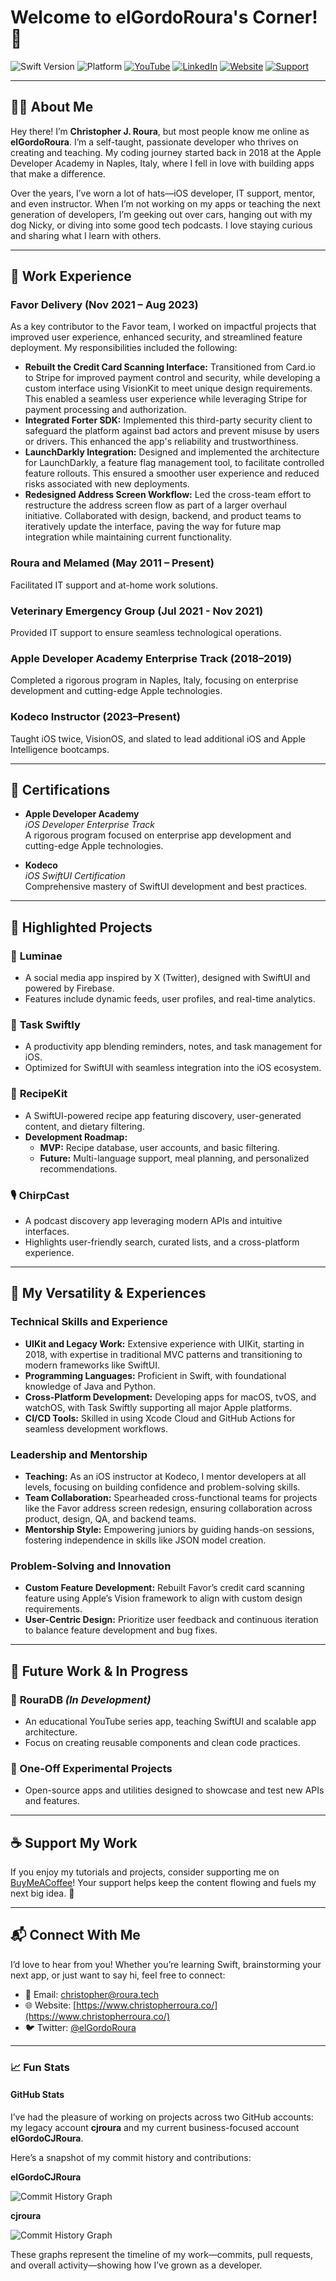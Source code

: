 # Welcome to elGordoRoura's Corner! 👋

![Swift Version](https://img.shields.io/badge/Swift-6-orange)
![Platform](https://img.shields.io/badge/Platform-iOS-lightgrey)
[![YouTube](https://img.shields.io/badge/YouTube-elGordoRoura-red?logo=youtube&logoColor=white)](https://www.youtube.com/@elGordoRoura)
[![LinkedIn](https://img.shields.io/badge/LinkedIn-cjroura-blue?logo=linkedin&logoColor=white)](https://www.linkedin.com/in/cjroura/)
[![Website](https://img.shields.io/badge/Website-Christopher%20Roura-brightgreen?logo=google-chrome&logoColor=white)](https://www.christopherroura.co/)
[![Support](https://img.shields.io/badge/Support-Buy%20Me%20a%20Coffee-yellow?logo=buy-me-a-coffee&logoColor=white)](https://www.buymeacoffee.com/elGordoRoura/)

---

## 👨‍💻 About Me

Hey there! I’m **Christopher J. Roura**, but most people know me online as **elGordoRoura**. I’m a self-taught, passionate developer who thrives on creating and teaching. My coding journey started back in 2018 at the Apple Developer Academy in Naples, Italy, where I fell in love with building apps that make a difference.

Over the years, I’ve worn a lot of hats—iOS developer, IT support, mentor, and even instructor. When I’m not working on my apps or teaching the next generation of developers, I’m geeking out over cars, hanging out with my dog Nicky, or diving into some good tech podcasts. I love staying curious and sharing what I learn with others.

---

## 📜 Work Experience

### **Favor Delivery (Nov 2021 – Aug 2023)**  
As a key contributor to the Favor team, I worked on impactful projects that improved user experience, enhanced security, and streamlined feature deployment. My responsibilities included the following:

- **Rebuilt the Credit Card Scanning Interface:** Transitioned from Card.io to Stripe for improved payment control and security, while developing a custom interface using VisionKit to meet unique design requirements. This enabled a seamless user experience while leveraging Stripe for payment processing and authorization.
- **Integrated Forter SDK:** Implemented this third-party security client to safeguard the platform against bad actors and prevent misuse by users or drivers. This enhanced the app's reliability and trustworthiness.
- **LaunchDarkly Integration:** Designed and implemented the architecture for LaunchDarkly, a feature flag management tool, to facilitate controlled feature rollouts. This ensured a smoother user experience and reduced risks associated with new deployments.
- **Redesigned Address Screen Workflow:** Led the cross-team effort to restructure the address screen flow as part of a larger overhaul initiative. Collaborated with design, backend, and product teams to iteratively update the interface, paving the way for future map integration while maintaining current functionality.

### **Roura and Melamed (May 2011 – Present)**  
Facilitated IT support and at-home work solutions.

### **Veterinary Emergency Group (Jul 2021 - Nov 2021)**  
Provided IT support to ensure seamless technological operations.

### **Apple Developer Academy Enterprise Track (2018–2019)**  
Completed a rigorous program in Naples, Italy, focusing on enterprise development and cutting-edge Apple technologies.

### **Kodeco Instructor (2023–Present)**  
Taught iOS twice, VisionOS, and slated to lead additional iOS and Apple Intelligence bootcamps.

---

## 📜 Certifications

- **Apple Developer Academy**  
  *iOS Developer Enterprise Track*  
  A rigorous program focused on enterprise app development and cutting-edge Apple technologies.

- **Kodeco**  
  *iOS SwiftUI Certification*  
  Comprehensive mastery of SwiftUI development and best practices.

---

## 🚀 Highlighted Projects

### 🌟 **Luminae**
- A social media app inspired by X (Twitter), designed with SwiftUI and powered by Firebase.
- Features include dynamic feeds, user profiles, and real-time analytics.

### 📝 **Task Swiftly**
- A productivity app blending reminders, notes, and task management for iOS.
- Optimized for SwiftUI with seamless integration into the iOS ecosystem.

### 🍴 **RecipeKit**
- A SwiftUI-powered recipe app featuring discovery, user-generated content, and dietary filtering.
- **Development Roadmap:**
  - **MVP:** Recipe database, user accounts, and basic filtering.
  - **Future:** Multi-language support, meal planning, and personalized recommendations.

### 🎙 **ChirpCast**
- A podcast discovery app leveraging modern APIs and intuitive interfaces.
- Highlights user-friendly search, curated lists, and a cross-platform experience.

---

## 📜 My Versatility & Experiences

### Technical Skills and Experience
- **UIKit and Legacy Work:** Extensive experience with UIKit, starting in 2018, with expertise in traditional MVC patterns and transitioning to modern frameworks like SwiftUI.
- **Programming Languages:** Proficient in Swift, with foundational knowledge of Java and Python.
- **Cross-Platform Development:** Developing apps for macOS, tvOS, and watchOS, with Task Swiftly supporting all major Apple platforms.
- **CI/CD Tools:** Skilled in using Xcode Cloud and GitHub Actions for seamless development workflows.

### Leadership and Mentorship
- **Teaching:** As an iOS instructor at Kodeco, I mentor developers at all levels, focusing on building confidence and problem-solving skills.
- **Team Collaboration:** Spearheaded cross-functional teams for projects like the Favor address screen redesign, ensuring collaboration across product, design, QA, and backend teams.
- **Mentorship Style:** Empowering juniors by guiding hands-on sessions, fostering independence in skills like JSON model creation.

### Problem-Solving and Innovation
- **Custom Feature Development:** Rebuilt Favor’s credit card scanning feature using Apple’s Vision framework to align with custom design requirements.
- **User-Centric Design:** Prioritize user feedback and continuous iteration to balance feature development and bug fixes.

---

## 🌱 Future Work & In Progress

### 🔧 **RouraDB** *(In Development)*  
- An educational YouTube series app, teaching SwiftUI and scalable app architecture.
- Focus on creating reusable components and clean code practices.

### 🚀 One-Off Experimental Projects  
- Open-source apps and utilities designed to showcase and test new APIs and features.

---

## ☕️ Support My Work

If you enjoy my tutorials and projects, consider supporting me on [BuyMeACoffee](https://www.buymeacoffee.com/elGordoRoura/)! Your support helps keep the content flowing and fuels my next big idea. 🙌

---

## 📬 Connect With Me

I’d love to hear from you! Whether you’re learning Swift, brainstorming your next app, or just want to say hi, feel free to connect:

- 💌 Email: [christopher@roura.tech](mailto:christopher@roura.tech)
- 🌐 Website: [https://www.christopherroura.co/](https://www.christopherroura.co/)
- 🐦 Twitter: [@elGordoRoura](https://twitter.com/elGordoRoura)

---

### 📈 Fun Stats

#### **GitHub Stats**
I’ve had the pleasure of working on projects across two GitHub accounts: my legacy account **cjroura** and my current business-focused account **elGordoCJRoura**. 

Here’s a snapshot of my commit history and contributions:

**elGordoCJRoura**

![Commit History Graph](https://ghchart.rshah.org/elGordoCJRoura)

**cjroura**

![Commit History Graph](https://ghchart.rshah.org/cjroura)

These graphs represent the timeline of my work—commits, pull requests, and overall activity—showing how I’ve grown as a developer.
